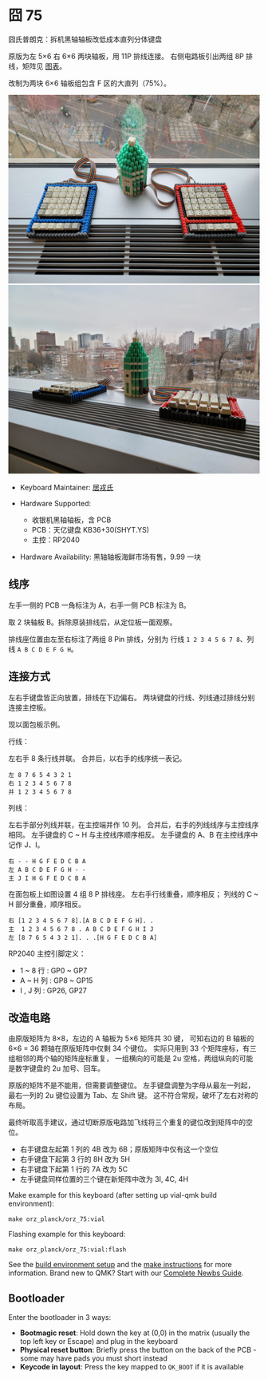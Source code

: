 # 囧 75

囧氏普朗克：拆机黑轴轴板改低成本直列分体键盘

原版为左 5×6 右 6×6 两块轴板，用 11P 排线连接。
右侧电路板引出两组 8P 排线，矩阵见 [图表](../orz_planck_matrix.pdf)。

改制为两块 6×6 轴板组包含 F 区的大直列（75%）。

![囧 75](../images/orz_75.jpg)
![囧 75 正视图](../images/orz_75_front_view.jpg)

* Keyboard Maintainer: [居戎氏](https://github.com/lotem)
* Hardware Supported:
  - 收银机黑轴轴板，含 PCB
  - PCB：天亿键盘 KB36+30(SHYT.YS)
  - 主控：RP2040
  
* Hardware Availability: 黑轴轴板海鲜市场有售，9.99 一块

## 线序

左手一侧的 PCB 一角标注为 A，右手一侧 PCB 标注为 B。

取 2 块轴板 B。拆除原装排线后，从定位板一面观察。

排线座位置由左至右标注了两组 8 Pin 排线，分别为
行线 `1 2 3 4 5 6 7 8`、列线 `A B C D E F G H`。
 
## 连接方式

左右手键盘皆正向放置，排线在下边偏右。
两块键盘的行线、列线通过排线分别连接主控板。

现以面包板示例。

行线：

左右手 8 条行线并联。
合并后，以右手的线序统一表记。

    左 8 7 6 5 4 3 2 1
    右 1 2 3 4 5 6 7 8
    并 1 2 3 4 5 6 7 8

列线：

左右手部分列线并联，在主控端并作 10 列。
合并后，右手的列线线序与主控线序相同。
左手键盘的 C ~ H 与主控线序顺序相反。
左手键盘的 A、B 在主控线序中记作 J、I。

    右 - - H G F E D C B A
    左 A B C D E F G H - -
    主 J I H G F E D C B A

在面包板上如图设置 4 组 8 P 排线座。
左右手行线重叠，顺序相反；
列线的 C ~ H 部分重叠，顺序相反。

    右 [1 2 3 4 5 6 7 8].[A B C D E F G H]. .
    主  1 2 3 4 5 6 7 8 . A B C D E F G H I J
    左 [8 7 6 5 4 3 2 1]. . .[H G F E D C B A]

RP2040 主控引脚定义：

 - 1 ~ 8 行 : GP0 ~ GP7
 - A ~ H 列 : GP8 ~ GP15
 - I , J 列 : GP26, GP27
 
## 改造电路

由原版矩阵为 8×8，左边的 A 轴板为 5×6 矩阵共 30 键，
可知右边的 B 轴板的 6×6 = 36 颗轴在原版矩阵中仅剩 34 个键位。
实际只用到 33 个矩阵座标，有三组相邻的两个轴的矩阵座标重复，
一组横向的可能是 2u 空格，两组纵向的可能是数字键盘的 2u 加号、回车。

原版的矩阵不是不能用，但需要调整键位。
左手键盘调整为字母从最左一列起，最右一列的 2u 键位设置为 Tab、左 Shift 键。
这不符合常规，破坏了左右对称的布局。

最终听取高手建议，通过切断原版电路加飞线将三个重复的键位改到矩阵中的空位。

  - 右手键盘左起第 1 列的 4B 改为 6B；原版矩阵中仅有这一个空位
  - 右手键盘下起第 3 行的 8H 改为 5H
  - 右手键盘下起第 1 行的 7A 改为 5C
  - 左手键盘同样位置的三个键在新矩阵中改为 3I, 4C, 4H

Make example for this keyboard (after setting up vial-qmk build environment):

    make orz_planck/orz_75:vial

Flashing example for this keyboard:

    make orz_planck/orz_75:vial:flash

See the [build environment setup](https://docs.qmk.fm/#/getting_started_build_tools) and the [make instructions](https://docs.qmk.fm/#/getting_started_make_guide) for more information. Brand new to QMK? Start with our [Complete Newbs Guide](https://docs.qmk.fm/#/newbs).

## Bootloader

Enter the bootloader in 3 ways:

* **Bootmagic reset**: Hold down the key at (0,0) in the matrix (usually the top left key or Escape) and plug in the keyboard
* **Physical reset button**: Briefly press the button on the back of the PCB - some may have pads you must short instead
* **Keycode in layout**: Press the key mapped to `QK_BOOT` if it is available
